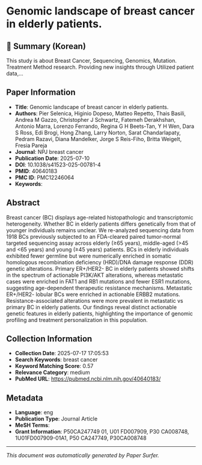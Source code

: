 # Genomic landscape of breast cancer in elderly patients.

## 📝 Summary (Korean)
This study is about Breast Cancer, Sequencing, Genomics, Mutation. Treatment Method research. Providing new insights through Utilized patient data,...

## Paper Information
- **Title**: Genomic landscape of breast cancer in elderly patients.
- **Authors**: Pier Selenica, Higinio Dopeso, Matteo Repetto, Thais Basili, Andrea M Gazzo, Christopher J Schwartz, Fatemeh Derakhshan, Antonio Marra, Lorenzo Ferrando, Regina G H Beets-Tan, Y H Wen, Dara S Ross, Edi Brogi, Hong Zhang, Larry Norton, Sarat Chandarlapaty, Pedram Razavi, Diana Mandelker, Jorge S Reis-Fiho, Britta Weigelt, Fresia Pareja
- **Journal**: NPJ breast cancer
- **Publication Date**: 2025-07-10
- **DOI**: 10.1038/s41523-025-00781-4
- **PMID**: 40640183
- **PMC ID**: PMC12246064
- **Keywords**: 

## Abstract
Breast cancer (BC) displays age-related histopathologic and transcriptomic heterogeneity. Whether BC in elderly patients differs genetically from that of younger individuals remains unclear. We re-analyzed sequencing data from 1918 BCs previously subjected to an FDA-cleared paired tumor-normal targeted sequencing assay across elderly (≥65 years), middle-aged (>45 and <65 years) and young (≥45 years) patients. BCs in elderly individuals exhibited fewer germline but were numerically enriched in somatic homologous recombination deficiency (HRD)/DNA damage response (DDR) genetic alterations. Primary ER+/HER2- BC in elderly patients showed shifts in the spectrum of actionable PI3K/AKT alterations, whereas metastatic cases were enriched in FAT1 and RB1 mutations and fewer ESR1 mutations, suggesting age-dependent therapeutic resistance mechanisms. Metastatic ER+/HER2- lobular BCs were enriched in actionable ERBB2 mutations. Resistance-associated alterations were more prevalent in metastatic vs primary BC in elderly patients. Our findings reveal distinct actionable genetic features in elderly patients, highlighting the importance of genomic profiling and treatment personalization in this population.

## Collection Information
- **Collection Date**: 2025-07-17 17:05:53
- **Search Keywords**: breast cancer
- **Keyword Matching Score**: 0.57
- **Relevance Category**: medium
- **PubMed URL**: https://pubmed.ncbi.nlm.nih.gov/40640183/

## Metadata
- **Language**: eng
- **Publication Type**: Journal Article
- **MeSH Terms**: 
- **Grant Information**: P50CA247749 01, U01 FD007909, P30 CA008748, 1U01FD007909-01A1, P50 CA247749, P30CA008748

---
*This document was automatically generated by Paper Surfer.*
